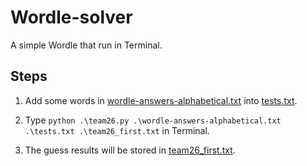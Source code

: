 # Wordle-solver

A simple Wordle that run in Terminal.

## Steps

1. Add some words in [wordle-answers-alphabetical.txt](https://github.com/chsiang426/wordle-solver/blob/main/wordle-answers-alphabetical.txt) into [tests.txt](https://github.com/chsiang426/wordle-solver/blob/main/tests.txt).

2. Type ```python .\team26.py .\wordle-answers-alphabetical.txt .\tests.txt .\team26_first.txt``` in Terminal.

3. The guess results will be stored in [team26_first.txt](https://github.com/chsiang426/wordle-solver/blob/main/team26_first.txt).
